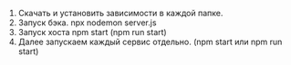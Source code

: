 1. Скачать и установить зависимости в каждой папке.
2. Запуск бэка.
   npx nodemon server.js
3. Запуск хоста npm start (npm run start)
4. Далее запускаем каждый сервис отдельно. (npm start или npm run start)

